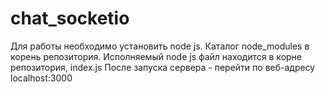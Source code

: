 # chat_socketio
Для работы необходимо установить node js. Каталог node_modules в корень репозитория.
Исполняемый node js файл находится в корне репозитория, index.js
После запуска сервера - перейти по веб-адресу localhost:3000
